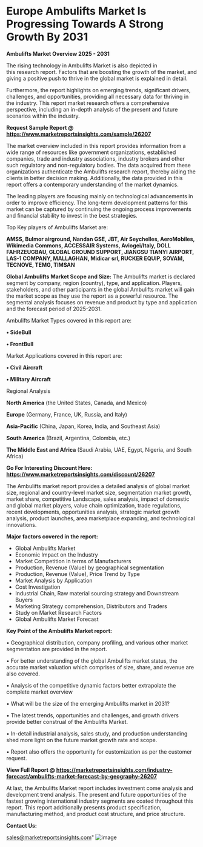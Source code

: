 # Europe Ambulifts Market Is Progressing Towards A Strong Growth By 2031

<Strong> Ambulifts Market Overview 2025 - 2031</strong>

The rising technology in Ambulifts Market is also depicted in this research report. Factors that are boosting the growth of the market, and giving a positive push to thrive in the global market is explained in detail.

Furthermore, the report highlights on emerging trends, significant drivers, challenges, and opportunities, providing all necessary data for thriving in the industry. This report market research offers a comprehensive perspective, including an in-depth analysis of the present and future scenarios within the industry.

<strong>Request Sample Report @ <a href=https://www.marketreportsinsights.com/sample/26207>https://www.marketreportsinsights.com/sample/26207</a></strong>

The market overview included in this report provides information from a wide range of resources like government organizations, established companies, trade and industry associations, industry brokers and other such regulatory and non-regulatory bodies. The data acquired from these organizations authenticate the Ambulifts research report, thereby aiding the clients in better decision making. Additionally, the data provided in this report offers a contemporary understanding of the market dynamics.

The leading players are focusing mainly on technological advancements in order to improve efficiency. The long-term development patterns for this market can be captured by continuing the ongoing process improvements and financial stability to invest in the best strategies.

Top Key players of Ambulifts Market are:

<strong>AMSS, Bulmor airground, Nandan GSE, JBT, Air Seychelles, AeroMobiles, Wikimedia Commons, ACCESSAIR Systems, Aviogei/Italy, DOLL FAHRZEUGBAU, GLOBAL GROUND SUPPORT, JIANGSU TIANYI AIRPORT, LAS-1 COMPANY, MALLAGHAN, Midicar srl, RUCKER EQUIP, SOVAM, TECNOVE, TEMG, TIMSAN</strong>

<strong><b>Global Ambulifts Market Scope and Size:</b></strong>
The Ambulifts market is declared segment by company, region (country), type, and application. Players, stakeholders, and other participants in the global Ambulifts market will gain the market scope as they use the report as a powerful resource. The segmental analysis focuses on revenue and product by type and application and the forecast period of 2025-2031.

Ambulifts Market Types covered in this report are:

<strong>• SideBull

• FrontBull</strong>

Market Applications covered in this report are:

<strong>• Civil Aircraft

• Military Aircraft</strong> 

Regional Analysis

<strong>North America</strong> (the United States, Canada, and Mexico)

<strong>Europe</strong> (Germany, France, UK, Russia, and Italy)

<strong>Asia-Pacific</strong> (China, Japan, Korea, India, and Southeast Asia)

<strong>South America</strong> (Brazil, Argentina, Colombia, etc.)

<strong>The Middle East and Africa</strong> (Saudi Arabia, UAE, Egypt, Nigeria, and South Africa)

<strong>Go For Interesting Discount Here: <a href=https://www.marketreportsinsights.com/discount/26207>https://www.marketreportsinsights.com/discount/26207</a></strong>

The Ambulifts market report provides a detailed analysis of global market size, regional and country-level market size, segmentation market growth, market share, competitive Landscape, sales analysis, impact of domestic and global market players, value chain optimization, trade regulations, recent developments, opportunities analysis, strategic market growth analysis, product launches, area marketplace expanding, and technological innovations.

<strong><b>Major factors covered in the report:</b></strong>
<ul>
  <li>Global Ambulifts Market </li>
  <li>Economic Impact on the Industry</li>
  <li>Market Competition in terms of Manufacturers</li>
  <li>Production, Revenue (Value) by geographical segmentation</li>
  <li>Production, Revenue (Value), Price Trend by Type</li>
  <li>Market Analysis by Application</li>
  <li>Cost Investigation</li>
  <li>Industrial Chain, Raw material sourcing strategy and Downstream Buyers</li>
  <li>Marketing Strategy comprehension, Distributors and Traders</li>
  <li>Study on Market Research Factors</li>
  <li>Global Ambulifts Market Forecast</li>
</ul>

<strong><b>Key Point of the Ambulifts Market report:</b></strong>

• Geographical distribution, company profiling, and various other market segmentation are provided in the report.

• For better understanding of the global Ambulifts market status, the accurate market valuation which comprises of size, share, and revenue are also covered.

• Analysis of the competitive dynamic factors better extrapolate the complete market overview

• What will be the size of the emerging Ambulifts market in 2031?

• The latest trends, opportunities and challenges, and growth drivers provide better construal of the Ambulifts Market.

• In-detail industrial analysis, sales study, and production understanding shed more light on the future market growth rate and scope.

• Report also offers the opportunity for customization as per the customer request.

<strong><b>View Full Report @ <a href=https://marketreportsinsights.com/industry-forecast/ambulifts-market-forecast-by-geography-26207>https://marketreportsinsights.com/industry-forecast/ambulifts-market-forecast-by-geography-26207</a></b></strong>


At last, the Ambulifts Market report includes investment come analysis and development trend analysis. The present and future opportunities of the fastest growing international industry segments are coated throughout this report. This report additionally presents product specification, manufacturing method, and product cost structure, and price structure.

<strong>Contact Us:</strong>

sales@marketreportsinsights.com"
![image](https://github.com/user-attachments/assets/ef06418c-1eae-4a26-afac-e27183d03794)
